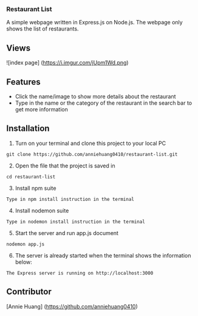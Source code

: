 ### Restaurant List
A simple webpage written in Express.js on Node.js. 
The webpage only shows the list of restaurants.

## Views
![index page] (https://i.imgur.com/jUpm1Wd.png)

## Features
+ Click the name/image to show more details about the restaurant
+ Type in the name or the category of the restaurant in the search bar to get more information

## Installation
1. Turn on your terminal and clone this project to your local PC
```
git clone https://github.com/anniehuang0410/restaurant-list.git
```
2. Open the file that the project is saved in
```
cd restaurant-list
```
3. Install npm suite
```
Type in npm install instruction in the terminal
```
4. Install nodemon suite
```
Type in nodemon install instruction in the terminal
```
5. Start the server and run app.js document
```
nodemon app.js
```
6. The server is already started when the terminal shows the information below:
```
The Express server is running on http://localhost:3000
```

## Contributor
[Annie Huang] (https://github.com/anniehuang0410)
